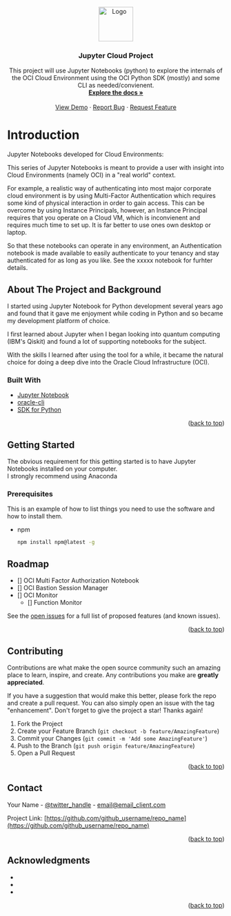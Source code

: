 
<!-- PROJECT LOGO -->
<br />
<div align="center">
  <a href="https://github.com/waters262/JupyterCloud">
    <img src="images/logo.png" alt="Logo" width="80" height="80">
  </a>

<h3 align="center">Jupyter Cloud Project</h3>

  <p align="center">
    This project will use Jupyter Notebooks (python) to explore the internals of the OCI Cloud Environment using the OCI Python SDK (mostly) and some CLI as needed/convienent.
    <br />
    <a href="https://github.com/waters262/JupyterCloud"><strong>Explore the docs »</strong></a>
    <br />
    <br />
    <a href="https://youtu.be/5VtN99HX3IQ">View Demo</a>
    ·
    <a href="https://github.com/waters262/JupyterCloud/issues">Report Bug</a>
    ·
    <a href="https://github.com/waters262/JupyterCloud/issues">Request Feature</a>
  </p>
</div>


# Introduction

Jupyter Notebooks developed for Cloud Environments:
<p>This series of Jupyter Notebooks is meant to provide a user with insight into Cloud Environments (namely OCI) in a "real world" context.</p>
<p>For example, a realistic way of authenticating into most major corporate cloud environment is by using Multi-Factor Authentication which requires some kind of physical interaction in order to gain access.  This can be overcome by using Instance Principals, however, an Instance Principal requires that you operate on a Cloud VM, which is inconvienent and requires much time to set up.  It is far better to use ones own desktop or laptop.</p>
So that these notebooks can operate in any environment, an Authentication notebook is made available to easily authenticate to your tenancy and stay authenticated for as long as you like.  See the xxxxx notebook for furhter details.


<!-- ABOUT THE PROJECT -->
## About The Project and Background

<p>I started using Jupyter Notebook for Python development several years ago and found that it gave me enjoyment while coding in Python and so became my development platform of choice.</p>
<p>I first learned about Jupyter when I began looking into quantum computing (IBM's Qiskit) and found a lot of supporting notebooks for the subject.
</p>
With the skills I learned after using the tool for a while, it became the natural choice for doing a deep dive into the Oracle Cloud Infrastructure (OCI).  


### Built With

* [Jupyter Notebook](https://anaconda.com/)
* [oracle-cli](https://docs.oracle.com/en-us/iaas/Content/API/SDKDocs/cliinstall.htm)
* [SDK for Python](https://docs.oracle.com/en-us/iaas/Content/API/SDKDocs/pythonsdk.htm)

<p align="right">(<a href="#top">back to top</a>)</p>

<!-- GETTING STARTED -->
## Getting Started

The obvious requirement for this getting started is to have Jupyter Notebooks installed on your computer.<br>
I strongly recommend using Anaconda 

### Prerequisites

This is an example of how to list things you need to use the software and how to install them.
* npm
  ```sh
  npm install npm@latest -g
  ```
 
<!-- ROADMAP -->
## Roadmap

- [] OCI Multi Factor Authorization Notebook
- [] OCI Bastion Session Manager
- [] OCI Monitor
    - [] Function Monitor

See the [open issues](https://github.com/waters262/JupyterCloud/issues) for a full list of proposed features (and known issues).

<p align="right">(<a href="#top">back to top</a>)</p>



<!-- CONTRIBUTING -->
## Contributing

Contributions are what make the open source community such an amazing place to learn, inspire, and create. Any contributions you make are **greatly appreciated**.

If you have a suggestion that would make this better, please fork the repo and create a pull request. You can also simply open an issue with the tag "enhancement".
Don't forget to give the project a star! Thanks again!

1. Fork the Project
2. Create your Feature Branch (`git checkout -b feature/AmazingFeature`)
3. Commit your Changes (`git commit -m 'Add some AmazingFeature'`)
4. Push to the Branch (`git push origin feature/AmazingFeature`)
5. Open a Pull Request

<p align="right">(<a href="#top">back to top</a>)</p>


<!-- CONTACT -->
## Contact

Your Name - [@twitter_handle](https://twitter.com/twitter_handle) - email@email_client.com

Project Link: [https://github.com/github_username/repo_name](https://github.com/github_username/repo_name)

<p align="right">(<a href="#top">back to top</a>)</p>


<!-- ACKNOWLEDGMENTS -->
## Acknowledgments

* []()
* []()
* []()

<p align="right">(<a href="#top">back to top</a>)</p>


